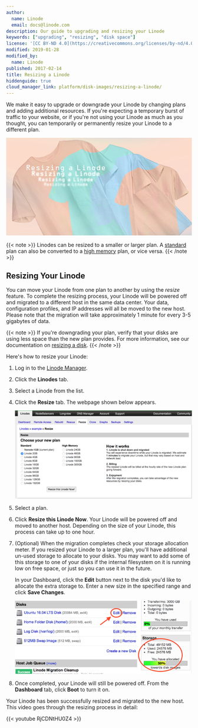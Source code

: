 ```yaml
---
author:
  name: Linode
  email: docs@linode.com
description: Our guide to upgrading and resizing your Linode
keywords: ["upgrading", "resizing", "disk space"]
license: '[CC BY-ND 4.0](https://creativecommons.org/licenses/by-nd/4.0)'
modified: 2019-01-28
modified_by:
  name: Linode
published: 2017-02-14
title: Resizing a Linode
hiddenguide: true
cloud_manager_link: platform/disk-images/resizing-a-linode/
---
```


We make it easy to upgrade or downgrade your Linode by changing plans and adding additional resources. If you're expecting a temporary burst of traffic to your website, or if you're not using your Linode as much as you thought, you can temporarily or permanently resize your Linode to a different plan.

![Resizing a Linode](resizing_a_linode.png "Resizing a Linode")

{{< note >}}
Linodes can be resized to a smaller or larger plan. A [standard](https://www.linode.com/products/standard-linodes) plan can also be converted to a [high memory](https://www.linode.com/pricing/high-memory) plan, or vice versa.
{{< /note >}}

## Resizing Your Linode

You can move your Linode from one plan to another by using the *resize* feature. To complete the resizing process, your Linode will be powered off and migrated to a different host in the same data center. Your data, configuration profiles, and IP addresses will all be moved to the new host. Please note that the migration will take approximately 1 minute for every 3-5 gigabytes of data.

{{< note >}}
If you're downgrading your plan, verify that your disks are using less space than the new plan provides. For more information, see our documentation on [resizing a disk](/docs/platform/disk-images/disk-images-and-configuration-profiles/#resizing-a-disk).
{{< /note >}}

Here's how to resize your Linode:

1.  Log in to the [Linode Manager](https://manager.linode.com).
2.  Click the **Linodes** tab.
3.  Select a Linode from the list.
4.  Click the **Resize** tab. The webpage shown below appears.

    [![The Linode Manager interface.](resizing-a-linode-small.png)](resizing-a-linode.png)

5.  Select a plan.
6.  Click **Resize this Linode Now**. Your Linode will be powered off and moved to another host. Depending on the size of your Linode, this process can take up to one hour.
7.  (Optional) When the migration completes check your storage allocation meter. If you resized your Linode to a larger plan, you'll have additional un-used storage to allocate to your disks. You may want to add some of this storage to one of your disks if the internal filesystem on it is running low on free space, or just so you can use it in the future.

    In your Dashboard, click the **Edit** button next to the disk you'd like to allocate the extra storage to. Enter a new size in the specified range and click **Save Changes**.

    [![Adding storage space to an individual disk.](resize-a-disk-small.png)](resize-a-disk.png)

8.  Once completed, your Linode will still be powered off. From the **Dashboard** tab, click **Boot** to turn it on.

Your Linode has been successfully resized and migrated to the new host. This video goes through the resizing process in detail:

{{< youtube RjCDNtHU0Z4 >}}
